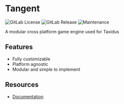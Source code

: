 # Tangent

![GitLab License](https://img.shields.io/gitlab/license/67816600?style=flat-square&logo=apache&logoColor=%23E4682A&color=%234370b6)
![GitLab Release](https://img.shields.io/gitlab/v/release/67816600?sort=semver&style=flat-square)
![Maintenance](https://img.shields.io/maintenance/yes/2025?style=flat-square)

A modular cross platform game engine used for Taxidus

## Features

- Fully customizable
- Platform agnostic
- Modular and simple to implement

## Resources

- [Documentation](https://gitlab.com/trimedge/taxidus-project/tangent/-/tree/master/docs)
